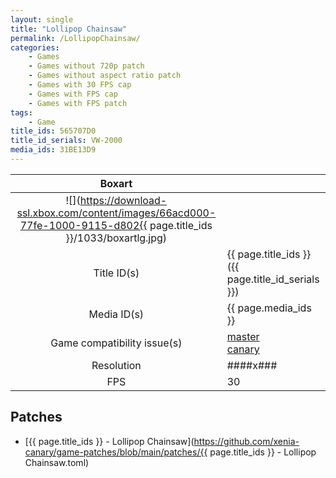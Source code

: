 ```yaml
---
layout: single
title: "Lollipop Chainsaw"
permalink: /LollipopChainsaw/
categories:
    - Games
    - Games without 720p patch
    - Games without aspect ratio patch
    - Games with 30 FPS cap
    - Games with FPS cap
    - Games with FPS patch
tags:
    - Game
title_ids: 565707D0
title_id_serials: VW-2000
media_ids: 31BE13D9
---
```


| Boxart                      |                                                                                        |
| :----:                      | :-                                                                                     |
| ![](https://download-ssl.xbox.com/content/images/66acd000-77fe-1000-9115-d802{{ page.title_ids }}/1033/boxartlg.jpg) |
| Title ID(s)                 | {{ page.title_ids }} ({{ page.title_id_serials }})                                     |
| Media ID(s)                 | {{ page.media_ids }}                                                                   |
| Game compatibility issue(s) | [master](https://github.com/xenia-project/game-compatibility/issues/)<br>[canary](https://github.com/xenia-canary/game-compatibility/issues/) |
| Resolution                  | ####x###                                                                               |
| FPS                         | 30                                                                                     |

## Patches
* [{{ page.title_ids }} - Lollipop Chainsaw](https://github.com/xenia-canary/game-patches/blob/main/patches/{{ page.title_ids }} - Lollipop Chainsaw.toml)

<!--This page was generated by a script. You can remove this comment once the page is verified to be free of mistakes.-->
